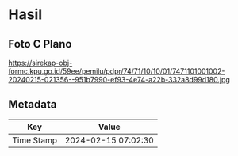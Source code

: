 # Hasil

## Foto C Plano

https://sirekap-obj-formc.kpu.go.id/59ee/pemilu/pdpr/74/71/10/10/01/7471101001002-20240215-021356--951b7990-ef93-4e74-a22b-332a8d99d180.jpg


## Metadata

| Key        | Value               |
| ---------- | ------------------- |
| Time Stamp | 2024-02-15 07:02:30 |




